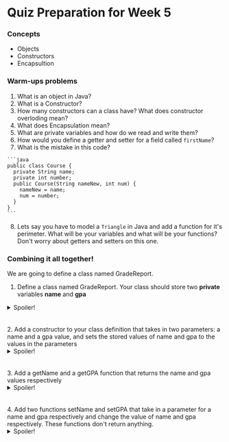 # Quiz Preparation for Week 5

### Concepts
  * Objects
  * Constructors
  * Encapsultion


### Warm-ups problems
  1. What is an object in Java?
  2. What is a Constructor?
  3. How many constructors can a class have? What does constructor overloding mean?
  4. What does Encapsulation mean?
  5. What are private variables and how do we read and write them?
  6. How would you define a getter and setter for a field called `firstName`?
  7. What is the mistake in this code? 
  
    ```java
    public class Course {
      private String name;
      private int number;
      public Course(String nameNew, int num) {
        nameNew = name;
        num = number;
      }
    }
    ```
 8. Lets say you have to model a `Triangle` in Java and add a function for it's perimeter. What will be your variables and what will be your functions? Don't worry about getters and setters on this one. 

### Combining it all together!
We are going to define a class named GradeReport.
  1. Define a class named GradeReport. Your class should store two **private** variables **name** and **gpa**
  <details>
  <summary>Spoiler!</summary>

  ```java
      public class GradeReport {
        private String name;
        private double gpa;
      }
  ```
</details>
<br></br>
  2. Add a constructor to your class definition that takes in two parameters: a name and a gpa value, and sets the stored values of name and gpa to the values in the parameters
  <details>
  <summary>Spoiler!</summary>

  ```java
      public class GradeReport {
        private String name;
        private double gpa;
        public GradeReport (String n, double g) {
          //you can add assert statements to check for invalid inputs, but for now we are just going to assume these are valid.
          name = n;
          gpa = g;
        }
      }
  ```
</details>
<br></br>
  3. Add a getName and a getGPA function that returns the name and gpa values respectively
  <details>
  <summary>Spoiler!</summary>

  ```java
      public class GradeReport {
        private String name;
        private double gpa;
        public GradeReport (String n, double g) {
          //you can add assert statements to check for invalid inputs, but for now we are just going to assume these are valid.
          name = n;
          gpa = g;
        }
        public String getName() {
          return name;
        }
        public double getGPA() {
          return gpa;
        }
      }
  ```
</details>
<br></br>
  4. Add two functions setName and setGPA that take in a parameter for a name and gpa respectively and change the value of name and gpa respectively. These functions don't return anything.
   <details>
  <summary>Spoiler!</summary>

  ```java
      public class GradeReport {
        private String name;
        private double gpa;
        public GradeReport (String n, double g) {
          //you can add assert statements to check for invalid inputs, but for now we are just going to assume these are valid.
          name = n;
          gpa = g;
        }
        public String getName() {
          return name;
        }
        public double getGPA() {
          return gpa;
        }
        public void setName(String n) {
          name = n;
        }
        public void setGPA(double g) {
          gpa = g;
        }
      }
  ```
</details>
<br></br>
